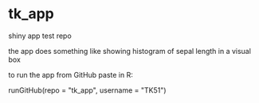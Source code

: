 # tk_app
shiny app test repo

the app does something like showing histogram of sepal length in a visual box

to run the app from GitHub paste in R:

runGitHub(repo = "tk_app", username = "TK51")
